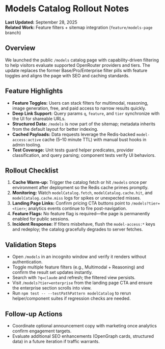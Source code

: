 # Models Catalog Rollout Notes

**Last Updated:** September 28, 2025  
**Related Work:** Feature filters + sitemap integration (`feature/models-page` branch)

## Overview

We launched the public `/models` catalog page with capability-driven filtering to help visitors evaluate supported OpenRouter providers and tiers. The update replaces the former Base/Pro/Enterprise filter pills with feature toggles and aligns the page with SEO and caching standards.

## Feature Highlights

- **Feature Toggles:** Users can stack filters for multimodal, reasoning, image generation, free, and paid access to narrow results quickly.
- **Deep Link Support:** Query params `q`, `feature`, and `tier` synchronize with the UI for shareable URLs.
- **Structured Data:** `/models` is now part of the sitemap; metadata inherits from the default layout for better indexing.
- **Cached Payloads:** Data requests leverage the Redis-backed `model-access:active` cache (5–10 minute TTL) with manual bust hooks in admin tooling.
- **Test Coverage:** Unit tests guard helper predicates, provider classification, and query parsing; component tests verify UI behaviors.

## Rollout Checklist

1. **Cache Warm-up:** Trigger the catalog fetch or hit `/models` once per environment after deployment so the Redis cache primes promptly.
2. **Monitoring:** Watch `modelCatalog.fetch`, `modelCatalog.cache.hit`, and `modelCatalog.cache.miss` logs for spikes or unexpected misses.
3. **Landing Page Links:** Confirm pricing CTA buttons point to `/models?tier=<tier>`; analytics events continue to fire post-navigation.
4. **Feature Flags:** No feature flag is required—the page is permanently enabled for public sessions.
5. **Incident Response:** If filters misbehave, flush the `model-access:*` keys and redeploy; the catalog gracefully degrades to server fetches.

## Validation Steps

- Open `/models` in an incognito window and verify it renders without authentication.
- Toggle multiple feature filters (e.g., Multimodal + Reasoning) and confirm the result set updates instantly.
- Search with `?q=claude` and refresh; the filtered view persists.
- Visit `/models?tier=enterprise` from the landing page CTA and ensure the enterprise section scrolls into view.
- Run `npm test -- --testPathPattern modelCatalog` to rerun helper/component suites if regression checks are needed.

## Follow-up Actions

- Coordinate optional announcement copy with marketing once analytics confirm engagement targets.
- Evaluate additional SEO enhancements (OpenGraph cards, structured data) in a future iteration if traffic warrants.
